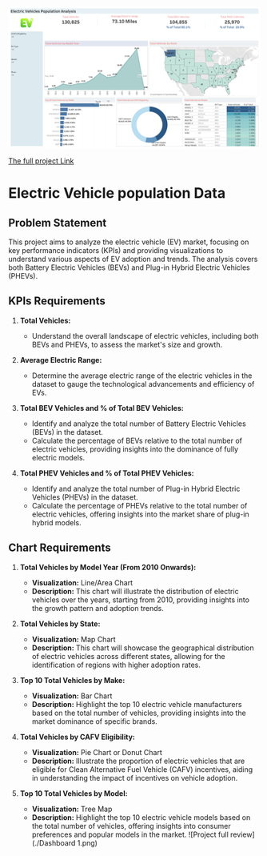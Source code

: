 
![Dashboard](https://github.com/kscheran93/Tableau-Electrical-Vehicle-population-Data/blob/main/Dashboard%201.png)

[The full project Link ](https://public.tableau.com/views/ElectricVehiclePolpulationAnalysisProject/Dashboard1?:language=en-US&:sid=9E1CFB8599784A1996930D8D42087300-0:0&:display_count=n&:origin=viz_share_link)

# Electric Vehicle population Data 

## Problem Statement

This project aims to analyze the electric vehicle (EV) market, focusing on key performance indicators (KPIs) and providing visualizations to understand various aspects of EV adoption and trends. The analysis covers both Battery Electric Vehicles (BEVs) and Plug-in Hybrid Electric Vehicles (PHEVs).

## KPIs Requirements

1. **Total Vehicles:**
   - Understand the overall landscape of electric vehicles, including both BEVs and PHEVs, to assess the market's size and growth.

2. **Average Electric Range:**
   - Determine the average electric range of the electric vehicles in the dataset to gauge the technological advancements and efficiency of EVs.

3. **Total BEV Vehicles and % of Total BEV Vehicles:**
   - Identify and analyze the total number of Battery Electric Vehicles (BEVs) in the dataset.
   - Calculate the percentage of BEVs relative to the total number of electric vehicles, providing insights into the dominance of fully electric models.

4. **Total PHEV Vehicles and % of Total PHEV Vehicles:**
   - Identify and analyze the total number of Plug-in Hybrid Electric Vehicles (PHEVs) in the dataset.
   - Calculate the percentage of PHEVs relative to the total number of electric vehicles, offering insights into the market share of plug-in hybrid models.

## Chart Requirements

1. **Total Vehicles by Model Year (From 2010 Onwards):**
   - **Visualization:** Line/Area Chart
   - **Description:** This chart will illustrate the distribution of electric vehicles over the years, starting from 2010, providing insights into the growth pattern and adoption trends.

2. **Total Vehicles by State:**
   - **Visualization:** Map Chart
   - **Description:** This chart will showcase the geographical distribution of electric vehicles across different states, allowing for the identification of regions with higher adoption rates.

3. **Top 10 Total Vehicles by Make:**
   - **Visualization:** Bar Chart
   - **Description:** Highlight the top 10 electric vehicle manufacturers based on the total number of vehicles, providing insights into the market dominance of specific brands.

4. **Total Vehicles by CAFV Eligibility:**
   - **Visualization:** Pie Chart or Donut Chart
   - **Description:** Illustrate the proportion of electric vehicles that are eligible for Clean Alternative Fuel Vehicle (CAFV) incentives, aiding in understanding the impact of incentives on vehicle adoption.

5. **Top 10 Total Vehicles by Model:**
   - **Visualization:** Tree Map
   - **Description:** Highlight the top 10 electric vehicle models based on the total number of vehicles, offering insights into consumer preferences and popular models in the market.
![Project full review](./Dashboard 1.png)


